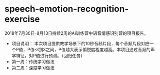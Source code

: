 # speech-emotion-recognition-exercise
2018年7⽉30⽇-8⽉13⽇持续2周的AI训练营中语⾳情感识别营的项目报告。

* 项目说明：
本次项目提供教学场景下的10秒音频片段，每个音频片段对应一个P值，P值-3到3之间，P值越大表示愉悦度程度越高。本项目通过音频的声学特征，对P值进行预测。（回归任务）
* 第一周：传统学习做法
* 第二周：深度学习做法
